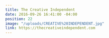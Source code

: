 ```yaml
---
title: The Creative Independent
date: 2016-09-26 16:41:00 -04:00
position: 22
image: "/uploads/CREATIVE%20INDEPENDENT.jpg"
link: https://thecreativeindependent.com
---
```


